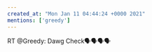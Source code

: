 ```yaml
---
created_at: "Mon Jan 11 04:44:24 +0000 2021"
mentions: ['greedy']
---
```


RT @Greedy: Dawg Check🗣🗣🗣🗣
